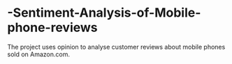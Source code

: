 # -Sentiment-Analysis-of-Mobile-phone-reviews
The project uses opinion  to analyse customer reviews about mobile phones sold on Amazon.com.
